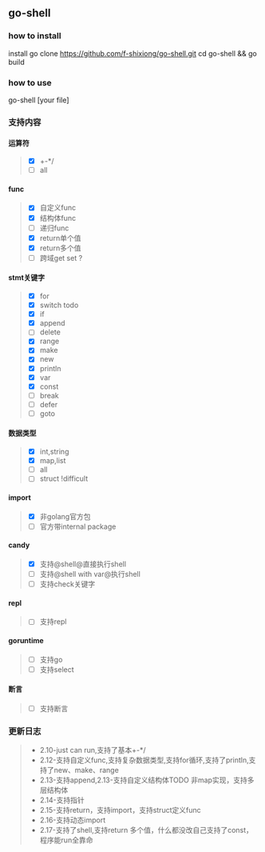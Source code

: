 ## go-shell
### how to install
install go
clone https://github.com/f-shixiong/go-shell.git
cd go-shell && go build
### how to use
go-shell [your file]

### 支持内容
#### 运算符
> - [x] +-*/
> - [ ] all
#### func
> - [x] 自定义func
> - [x] 结构体func
> - [ ] 递归func
> - [x] return单个值
> - [x] return多个值
> - [ ] 跨域get set ?
#### stmt关键字
> - [x] for
> - [x] switch todo
> - [x] if
> - [x] append
> - [ ] delete
> - [x] range
> - [x] make
> - [x] new
> - [x] println
> - [x] var
> - [x] const
> - [ ] break
> - [ ] defer
> - [ ] goto
#### 数据类型
> - [x] int,string
> - [x] map,list
> - [ ] all
> - [ ] struct !difficult
#### import
> - [x] 非golang官方包
> - [ ] 官方带internal package

#### candy
> - [x] 支持@shell@直接执行shell
> - [ ] 支持@shell with var@执行shell
> - [ ] 支持check关键字

#### repl
> - [ ] 支持repl

#### goruntime
> - [ ] 支持go
> - [ ] 支持select

#### 断言
> - [ ] 支持断言

### 更新日志
> - 2.10-just can run,支持了基本+-*/
> - 2.12-支持自定义func,支持复杂数据类型,支持for循环,支持了println,支持了new、make、range
> - 2.13-支持append,2.13-支持自定义结构体TODO 非map实现，支持多层结构体
> - 2.14-支持指针
> - 2.15-支持return，支持import，支持struct定义func
> - 2.16-支持动态import
> - 2.17-支持了shell,支持return 多个值，什么都没改自己支持了const，程序能run全靠命
